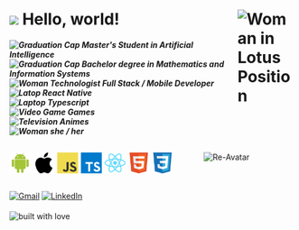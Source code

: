 <h1> <img src="https://emojipedia-us.s3.amazonaws.com/source/skype/289/cat_1f408.png" width="40"> Hello, world!<img align="right" alt="Woman in Lotus Position" src="https://user-images.githubusercontent.com/23350196/128588413-3ca98bd8-cc2e-45e2-a9de-e138d08ac5c3.png" width="100"></h1>

<h5>
  <img alt="Graduation Cap" src="https://user-images.githubusercontent.com/23350196/128587458-56a4be92-80b1-40e0-9f78-cbd406b48f68.png" width="21"> Master's Student in Artificial Intelligence<br />
  <img alt="Graduation Cap" src="https://user-images.githubusercontent.com/23350196/128587458-56a4be92-80b1-40e0-9f78-cbd406b48f68.png" width="21"> Bachelor degree in Mathematics and Information Systems<br />
  <img alt="Woman Technologist" src="https://user-images.githubusercontent.com/23350196/128587578-408c64bc-5fc3-4c08-b617-b06f4b4b2994.png" width="21"> Full Stack / Mobile Developer<br />
  <img alt="Latop" src="https://user-images.githubusercontent.com/23350196/128587626-7ea5fcd3-4450-4183-857b-48792b038a32.png" width="21" /> React Native<br />
  <img alt="Laptop" src="https://user-images.githubusercontent.com/23350196/128587626-7ea5fcd3-4450-4183-857b-48792b038a32.png" width="21"> Typescript<br />
  <img alt="Video Game" src="https://user-images.githubusercontent.com/23350196/128592519-f1581c12-30b9-47dd-9ebe-5ecfe75e7f8b.png" width="21"> Games<br />
  <img alt="Television" src="https://user-images.githubusercontent.com/23350196/128587478-6d8afd7f-c1f7-4aa6-8cf8-f550d9c659a7.png" width="21"> Animes<br />
  <img alt="Woman" src="https://user-images.githubusercontent.com/23350196/128587622-e3b05ae7-bc94-472f-b62d-7526229f8410.png" width="21"> she / her<br />
</h5>

##


<div>
<!--   <img align="center" alt="Java" src="https://raw.githubusercontent.com/devicons/devicon/9f4f5cdb393299a81125eb5127929ea7bfe42889/icons/java/java-original.svg" width="38" />
  <img align="center" alt="Kotlin" src="https://raw.githubusercontent.com/devicons/devicon/9f4f5cdb393299a81125eb5127929ea7bfe42889/icons/kotlin/kotlin-original.svg" width="38" /> -->
  <img align="center" alt="Android" src="https://raw.githubusercontent.com/devicons/devicon/9f4f5cdb393299a81125eb5127929ea7bfe42889/icons/android/android-original.svg" width="38" />
  <img align="center" alt="iOS" src="https://raw.githubusercontent.com/devicons/devicon/master/icons/apple/apple-original.svg" width="38" />
  <img align="center" alt="Javascript" src="https://raw.githubusercontent.com/devicons/devicon/9f4f5cdb393299a81125eb5127929ea7bfe42889/icons/javascript/javascript-original.svg" width="38" />
  <img align="center" alt="Typescript" src="https://raw.githubusercontent.com/devicons/devicon/master/icons/typescript/typescript-original.svg" width="38" />
  <img align="center" alt="React" src="https://raw.githubusercontent.com/devicons/devicon/9f4f5cdb393299a81125eb5127929ea7bfe42889/icons/react/react-original.svg" width="38" />
  <img align="center" alt="HTML5" src="https://raw.githubusercontent.com/devicons/devicon/9f4f5cdb393299a81125eb5127929ea7bfe42889/icons/html5/html5-original.svg" width="38" />
  <img align="center" alt="CSS3" src="https://raw.githubusercontent.com/devicons/devicon/9f4f5cdb393299a81125eb5127929ea7bfe42889/icons/css3/css3-original.svg" width="38" />
  <img align="right" alt="Re-Avatar" src="https://user-images.githubusercontent.com/23350196/128591035-dbfb0e76-490e-42bf-a48d-510c90168dd3.png" width="160" />
</div>

##

<div>
  <a href="mailto:renata.anhon@gmail.com"><img align="center" alt="Gmail" src="https://img.shields.io/badge/Gmail-D14836?style=for-the-badge&logo=gmail&logoColor=white"></a>
  <a href="https://www.linkedin.com/in/renataemanuelle/"><img align="center" alt="LinkedIn" src="https://img.shields.io/badge/LinkedIn-0077B5?style=for-the-badge&logo=linkedin&logoColor=white"></a>
</div>
<br />
<div>
  <img align="center" alt="built with love" src="http://ForTheBadge.com/images/badges/built-with-love.svg" width="75">
</div>
